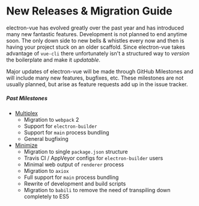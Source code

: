 # New Releases & Migration Guide

electron-vue has evolved greatly over the past year and has introduced many new fantastic features. Development is not planned to end anytime soon. The only down side to new bells & whistles every now and then is having your project stuck on an older scaffold. Since electron-vue takes advantage of `vue-cli` there unfortunately isn't a structured way to _version_ the boilerplate and make it _updatable_.

Major updates of electron-vue will be made through GitHub Milestones and will include many new features, bugfixes, etc. These milestones are not usually planned, but arise as feature requests add up in the issue tracker.

##### Past Milestones

* [Multiplex](https://github.com/SimulatedGREG/electron-vue/milestone/1?closed=1)
  * Migration to `webpack` 2
  * Support for `electron-builder`
  * Support for `main` process bundling
  * General bugfixing
* [Minimize](https://github.com/SimulatedGREG/electron-vue/issues/171)
  * Migration to single `package.json` structure
  * Travis CI / AppVeyor configs for `electron-builder` users
  * Minimal web output of `renderer` process
  * Migration to `axiox`
  * Full support for `main` process bundling
  * Rewrite of development and build scripts
  * Migration to `babili` to remove the need of transpiling down completely to ES5